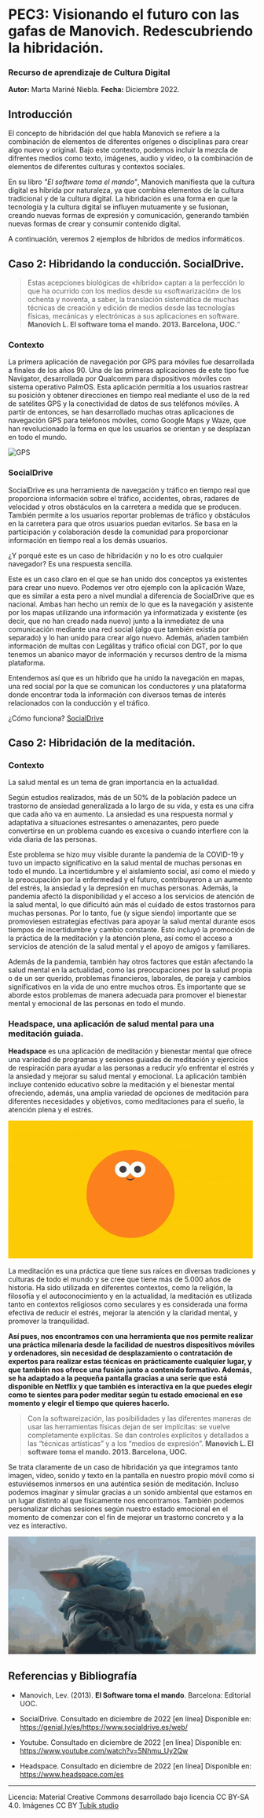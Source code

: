

# PEC3: Visionando el futuro con las gafas de Manovich. Redescubriendo la hibridación. 

### Recurso de aprendizaje de Cultura Digital 

**Autor:** Marta Mariné Niebla. **Fecha:** Diciembre 2022.


## Introducción


El concepto de hibridación del que habla Manovich se refiere a la combinación de elementos de diferentes orígenes o disciplinas para crear algo nuevo y original. Bajo este contexto, podemos incluir la mezcla de difrentes medios como texto, imágenes, audio y vídeo, o la combinación de elementos de diferentes culturas y contextos sociales.

En su libro *"El software toma el mando"*, Manovich manifiesta que la cultura digital es híbrida por naturaleza, ya que combina elementos de la cultura tradicional y de la cultura digital. La hibridación es una forma en que la tecnología y la cultura digital se influyen mutuamente y se fusionan, creando nuevas formas de expresión y comunicación, generando también nuevas formas de crear y consumir contenido digital.


A continuación, veremos 2 ejemplos de híbridos de medios informáticos.


## Caso 2: Hibridando la conducción. SocialDrive.

>Estas acepciones biológicas de «híbrido» captan a la perfección lo que ha ocurrido con los medios desde su «softwarización» de los ochenta y noventa, a saber, la translación sistemática de muchas técnicas de creación y edición de medios desde las tecnologías físicas, mecánicas y electrónicas a sus aplicaciones en software. **Manovich L. El software toma el mando. 2013. Barcelona, UOC.**”

### Contexto

La primera aplicación de navegación por GPS para móviles fue desarrollada a finales de los años 90. Una de las primeras aplicaciones de este tipo fue Navigator, desarrollada por Qualcomm para dispositivos móviles con sistema operativo PalmOS. Esta aplicación permitía a los usuarios rastrear su posición y obtener direcciones en tiempo real mediante el uso de la red de satélites GPS y la conectividad de datos de sus teléfonos móviles. A partir de entonces, se han desarrollado muchas otras aplicaciones de navegación GPS para teléfonos móviles, como Google Maps y Waze, que han revolucionado la forma en que los usuarios se orientan y se desplazan en todo el mundo.

![GPS](https://github.com/Mmarinen/PEC3_Manovich_Reloaded/blob/452cc40649cb3b3c6268f736dd303f40f0896598/gps.gif)


### SocialDrive

SocialDrive es una herramienta de navegación y tráfico en tiempo real que proporciona información sobre el tráfico, accidentes, obras, radares de velocidad y otros obstáculos en la carretera a medida que se producen. También permite a los usuarios reportar problemas de tráfico y obstáculos en la carretera para que otros usuarios puedan evitarlos. Se basa en la participación y colaboración desde la comunidad para proporcionar información en tiempo real a los demás usuarios.

¿Y porqué este es un caso de hibridación y no lo es otro cualquier navegador?
Es una respuesta sencilla. 

Este es un caso claro en el que se han unido dos conceptos ya existentes para crear uno nuevo. Podemos ver otro ejemplo con la aplicación Waze, que es similar a esta pero a nivel mundial a diferencia de SocialDrive que es nacional. Ambas han hecho un remix de lo que es la navegación y asistente por los mapas utilizando una información ya informatizada y existente (es decir, que no han creado nada nuevo) junto a la inmediatez de una comunicación mediante una red social (algo que también existía por separado) y lo han unido para crear algo nuevo. Además, añaden también información de multas con Legálitas y tráfico oficial con DGT, por lo que tenemos un abanico mayor de información y recursos dentro de la misma plataforma.


Entendemos así que es un híbrido que ha unido la navegación en mapas, una red social por la que se comunican los conductores y una plataforma donde encontrar toda la información con diversos temas de interés relacionados con la conducción y el tráfico.

¿Cómo funciona? [SocialDrive](https://www.youtube.com/watch?v=5Nhmu_Uy2Qw)


## Caso 2: Hibridación de la meditación. 
### Contexto

La salud mental es un tema de gran importancia en la actualidad. 

Según estudios realizados, más de un 50% de la población padece un trastorno de ansiedad generalizada a lo largo de su vida, y esta es una cifra que cada año va en aumento. La ansiedad es una respuesta normal y adaptativa a situaciones estresantes o amenazantes, pero puede convertirse en un problema cuando es excesiva o cuando interfiere con la vida diaria de las personas.

Este problema se hizo muy visible durante la pandemia de la COVID-19 y tuvo un impacto significativo en la salud mental de muchas personas en todo el mundo. La incertidumbre y el aislamiento social, así como el miedo y la preocupación por la enfermedad y el futuro, contribuyeron a un aumento del estrés, la ansiedad y la depresión en muchas personas. Además, la pandemia afectó la disponibilidad y el acceso a los servicios de atención de la salud mental, lo que dificultó aún más el cuidado de estos trastornos para muchas personas. Por lo tanto, fue (y sigue siendo) importante que se promoviesen estrategias efectivas para apoyar la salud mental durante esos tiempos de incertidumbre y cambio constante. Esto incluyó la promoción de la práctica de la meditación y la atención plena, así como el acceso a servicios de atención de la salud mental y el apoyo de amigos y familiares.

Además de la pandemia, también hay otros factores que están afectando la salud mental en la actualidad, como las preocupaciones por la salud propia o de un ser querido, problemas financieros, laborales, de pareja y cambios significativos en la vida de uno entre muchos otros. Es importante que se aborde estos problemas de manera adecuada para promover el bienestar mental y emocional de las personas en todo el mundo.

### Headspace, una aplicación de salud mental para una meditación guiada.

**Headspace** es una aplicación de meditación y bienestar mental que ofrece una variedad de programas y sesiones guiadas de meditación y ejercicios de respiración para ayudar a las personas a reducir y/o enfrentar el estrés y la ansiedad y mejorar su salud mental y emocional. La aplicación también incluye contenido educativo sobre la meditación y el bienestar mental ofreciendo, además, una amplia variedad de opciones de meditación para diferentes necesidades y objetivos, como meditaciones para el sueño, la atención plena y el estrés. 

![Meditation](https://github.com/Mmarinen/PEC3_Manovich_Reloaded/blob/8a1ebfa104361bf1b90e209895af4e95d8e363cc/smile-headspace-guide-to-meditation%20(2).gif)

La meditación es una práctica que tiene sus raíces en diversas tradiciones y culturas de todo el mundo y se cree que tiene más de 5.000 años de historia. Ha sido utilizada en diferentes contextos, como la religión, la filosofía y el autoconocimiento y en la actualidad, la meditación es utilizada tanto en contextos religiosos como seculares y es considerada una forma efectiva de reducir el estrés, mejorar la atención y la claridad mental, y promover la tranquilidad.

**Así pues, nos encontramos con una herramienta que nos permite realizar una práctica milenaria desde la facilidad de nuestros dispositivos móviles y ordenadores, sin necesidad de desplazamiento o contratación de expertos para realizar estas técnicas en prácticamente cualquier lugar, y que también nos ofrece una fusión junto a contenido formativo. Además, se ha adaptado a la pequeña pantalla gracias a una serie que está disponible en Netflix y que también es interactiva en la que puedes elegir como te sientes para poder meditar según tu estado emocional en ese momento y elegir el tiempo que quieres hacerlo.**

>Con la softwareización, las posibilidades y las diferentes maneras de usar las herramientas físicas dejan de ser implícitas: se vuelve 
completamente explícitas. Se dan controles explícitos y detallados a las “técnicas artísticas” y a los “medios de expresión”. **Manovich L. El software toma el mando. 2013. Barcelona, UOC.**

Se trata claramente de un caso de hibridación ya que integramos tanto imagen, vídeo, sonido y texto en la pantalla en nuestro propio móvil como si estuviésemos inmersos en una auténtica sesión de meditación. Incluso podemos imaginar y simular gracias a un sonido ambiental que estamos en un lugar distinto al que físicamente nos encontramos. También podemos personalizar dichas sesiones según nuestro estado emocional en el momento de comenzar con el fin de mejorar un trastorno concreto y a la vez es interactivo.

![Meditation Grogu](https://github.com/Mmarinen/PEC3_Manovich_Reloaded/blob/5ee80bd16ee3f8f02cafd35a101d925733106508/meditation-grogu.gif)



## Referencias y Bibliografía

* Manovich, Lev. (2013). **El Software toma el mando**. Barcelona: Editorial UOC. 
 
* SocialDrive. Consultado en diciembre de 2022 [en línea] Disponible en: https://genial.ly/es/https://www.socialdrive.es/web/
 
* Youtube. Consultado en diciembre de 2022 [en línea] Disponible en: https://www.youtube.com/watch?v=5Nhmu_Uy2Qw
 
* Headspace. Consultado en diciembre de 2022 [en línea] Disponible en: https://www.headspace.com/es

----

Licencia: Material Creative Commons desarrollado bajo licencia CC BY-SA 4.0. Imágenes CC BY [Tubik studio](https://blog.tubikstudio.com/how-to-create-original-flat-illustrations-designers-tips/) 
